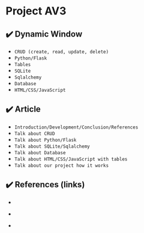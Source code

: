 # Project AV3

## ✔️ Dynamic Window

- ``CRUD (create, read, update, delete)``
- ``Python/Flask``
- ``Tables``
- ``SQLite``
- ``Sqlalchemy``
- ``Database``
- ``HTML/CSS/JavaScript``

## ✔️ Article

- ``Introduction/Development/Conclusion/References``
- ``Talk about CRUD``
- ``Talk about Python/Flask``
- ``Talk about SQLite/Sqlalchemy``
- ``Talk about Database``
- ``Talk about HTML/CSS/JavaScript with tables``
- ``Talk about our project how it works``


## ✔️ References (links)

- ````
- ````
- ````

